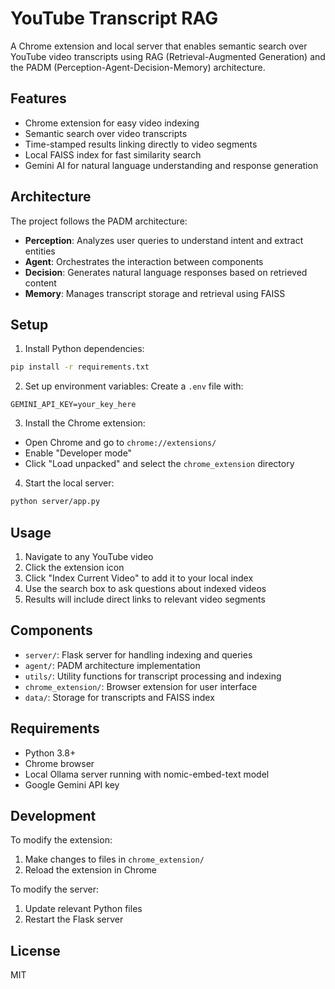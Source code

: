 # YouTube Transcript RAG

A Chrome extension and local server that enables semantic search over YouTube video transcripts using RAG (Retrieval-Augmented Generation) and the PADM (Perception-Agent-Decision-Memory) architecture.

## Features

- Chrome extension for easy video indexing
- Semantic search over video transcripts
- Time-stamped results linking directly to video segments
- Local FAISS index for fast similarity search
- Gemini AI for natural language understanding and response generation

## Architecture

The project follows the PADM architecture:

- **Perception**: Analyzes user queries to understand intent and extract entities
- **Agent**: Orchestrates the interaction between components
- **Decision**: Generates natural language responses based on retrieved content
- **Memory**: Manages transcript storage and retrieval using FAISS

## Setup

1. Install Python dependencies:
```bash
pip install -r requirements.txt
```

2. Set up environment variables:
Create a `.env` file with:
```
GEMINI_API_KEY=your_key_here
```

3. Install the Chrome extension:
- Open Chrome and go to `chrome://extensions/`
- Enable "Developer mode"
- Click "Load unpacked" and select the `chrome_extension` directory

4. Start the local server:
```bash
python server/app.py
```

## Usage

1. Navigate to any YouTube video
2. Click the extension icon
3. Click "Index Current Video" to add it to your local index
4. Use the search box to ask questions about indexed videos
5. Results will include direct links to relevant video segments

## Components

- `server/`: Flask server for handling indexing and queries
- `agent/`: PADM architecture implementation
- `utils/`: Utility functions for transcript processing and indexing
- `chrome_extension/`: Browser extension for user interface
- `data/`: Storage for transcripts and FAISS index

## Requirements

- Python 3.8+
- Chrome browser
- Local Ollama server running with nomic-embed-text model
- Google Gemini API key

## Development

To modify the extension:
1. Make changes to files in `chrome_extension/`
2. Reload the extension in Chrome

To modify the server:
1. Update relevant Python files
2. Restart the Flask server

## License

MIT 